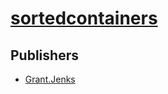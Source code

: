 # [sortedcontainers](https://pypi.org/project/sortedcontainers)



## Publishers
- [Grant.Jenks](https://pypi.org/user/Grant.Jenks)


